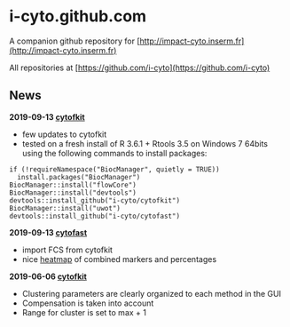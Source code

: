 # i-cyto.github.com

A companion github repository for [http://impact-cyto.inserm.fr](http://impact-cyto.inserm.fr)

All repositories at [https://github.com/i-cyto](https://github.com/i-cyto)

## News

**2019-09-13 [cytofkit](https://github.com/i-cyto/cytofkit)**
  - few updates to cytofkit
  - tested on a fresh install of R 3.6.1 + Rtools 3.5 on Windows 7 64bits using the following commands to install packages:
```
if (!requireNamespace("BiocManager", quietly = TRUE))
  install.packages("BiocManager")
BiocManager::install("flowCore")
BiocManager::install("devtools")
devtools::install_github("i-cyto/cytofkit")
BiocManager::install("uwot")
devtools::install_github("i-cyto/cytofast")
```
**2019-09-13 [cytofast](https://github.com/i-cyto/cytofast)**
  - import FCS from cytofkit
  - nice [heatmap](https://i-cyto.github.io/images/heatmap_cytofast.png) of combined markers and percentages

**2019-06-06 [cytofkit](https://github.com/i-cyto/cytofkit)**
  - Clustering parameters are clearly organized to each method in the GUI
  - Compensation is taken into account
  - Range for cluster is set to max + 1
